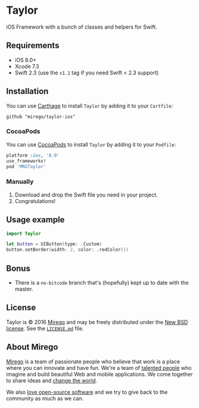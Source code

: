 # Taylor

iOS Framework with a bunch of classes and helpers for Swift. 

## Requirements

- iOS 8.0+
- Xcode 7.3
- Swift 2.3 (use the `v1.1` tag if you need Swift < 2.3 support)

## Installation

You can use [Carthage](github.com/carthage/carthage) to install `Taylor` by adding it to your `Cartfile`:

```
github "mirego/taylor-ios"
```

### CocoaPods
You can use [CocoaPods](http://cocoapods.org/) to install `Taylor` by adding it to your `Podfile`:

```ruby
platform :ios, '8.0'
use_frameworks!
pod 'MRGTaylor'
```

### Manually

1. Download and drop the Swift file you need in your project.  
2. Congratulations!

## Usage example

```swift
import Taylor

let button = UIButton(type: .Custom)
button.setBorder(width: 2, color: .redColor())
```

## Bonus

* There is a `no-bitcode` branch that's (hopefully) kept up to date with the master.

## License

Taylor is © 2016 [Mirego](http://www.mirego.com) and may be freely
distributed under the [New BSD license](http://opensource.org/licenses/BSD-3-Clause).
See the [`LICENSE.md`](https://github.com/mirego/taylor-ios/blob/master/LICENSE.md) file.

## About Mirego

[Mirego](http://mirego.com) is a team of passionate people who believe that work is a place where you can innovate and have fun. We're a team of [talented people](http://life.mirego.com) who imagine and build beautiful Web and mobile applications. We come together to share ideas and [change the world](http://mirego.org).

We also [love open-source software](http://open.mirego.com) and we try to give back to the community as much as we can.
